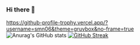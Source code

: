 ### Hi there 👋




https://github-profile-trophy.vercel.app/?username=smn06&theme=gruvbox&no-frame=true
![Anurag's GitHub stats](https://github-readme-stats.vercel.app/api?username=smn06&show_icons=true&theme=dark)
[![GitHub Streak](https://github-readme-streak-stats.herokuapp.com?user=smn06&theme=dark&date_format=M%20j%5B%2C%20Y%5D&fire=DD2727&sideLabels=DDDDDD&dates=DDDDDD&currStreakLabel=DD2727)](https://git.io/streak-stats)

<!--
**smn06/smn06** is a ✨ _special_ ✨ repository because its `README.md` (this file) appears on your GitHub profile.

Here are some ideas to get you started:

- 🔭 I’m currently working on ...
- 🌱 I’m currently learning ...
- 👯 I’m looking to collaborate on ...
- 🤔 I’m looking for help with ...
- 💬 Ask me about ...
- 📫 How to reach me: ...
- 😄 Pronouns: ...
- ⚡ Fun fact: ...
-->
